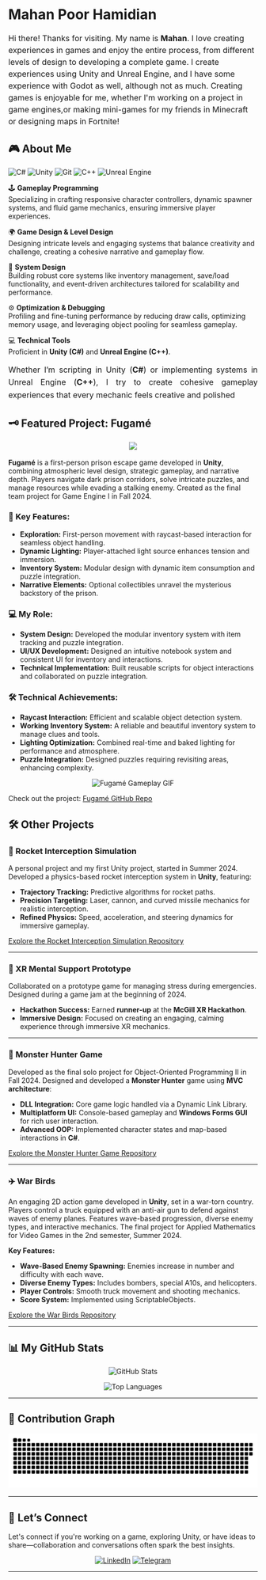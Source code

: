 # Mahan Poor Hamidian

<p style="font-size: 16px; line-height: 1.5;">
Hi there! Thanks for visiting. My name is <strong>Mahan</strong>. I love creating experiences in games and enjoy the entire process, from different levels of design to developing a complete game. I create experiences using Unity and Unreal Engine, and I have some experience with Godot as well, although not as much. Creating games is enjoyable for me, whether I'm working on a project in game engines,or making mini-games for my friends in Minecraft or designing maps in Fortnite!
</p>


## 🎮 About Me

<p align="left">
  <img src="https://cdn.jsdelivr.net/gh/devicons/devicon/icons/csharp/csharp-original.svg" alt="C#" width="45" height="45"/>
  <img src="https://cdn.jsdelivr.net/gh/devicons/devicon@latest/icons/unity/unity-original.svg" alt="Unity" width="45" height="45"/>
  <img src="https://cdn.jsdelivr.net/gh/devicons/devicon/icons/git/git-original.svg" alt="Git" width="45" height="45"/>
  <img src="https://cdn.jsdelivr.net/gh/devicons/devicon/icons/cplusplus/cplusplus-original.svg" alt="C++" width="45" height="45"/>
  <img src="https://img.icons8.com/?size=100&id=38240&format=png&color=FFFFFF" alt="Unreal Engine" width="45" height="45"/>
</p>


🕹️ **Gameplay Programming**  
Specializing in crafting responsive character controllers, dynamic spawner systems, and fluid game mechanics, ensuring immersive player experiences.

🌍 **Game Design & Level Design**  
Designing intricate levels and engaging systems that balance creativity and challenge, creating a cohesive narrative and gameplay flow.

🔧 **System Design**  
Building robust core systems like inventory management, save/load functionality, and event-driven architectures tailored for scalability and performance.

⚙️ **Optimization & Debugging**  
Profiling and fine-tuning performance by reducing draw calls, optimizing memory usage, and leveraging object pooling for seamless gameplay.

💻 **Technical Tools**  
Proficient in **Unity (C#)** and **Unreal Engine (C++)**.

<p style="text-align: justify; line-height: 1.6; font-size: 16px;"> Whether I’m scripting in Unity (<strong>C#</strong>) or implementing systems in Unreal Engine (<strong>C++</strong>), I try to create cohesive gameplay experiences that every mechanic feels creative and polished </p>

## 🗝️ Featured Project: Fugamé

<p align="center">
  <img src="https://capsule-render.vercel.app/api?text=Fugamé&animation=fadeIn&type=waving&color=gradient&height=100"/>
</p>

**Fugamé** is a first-person prison escape game developed in **Unity**, combining atmospheric level design, strategic gameplay, and narrative depth. Players navigate dark prison corridors, solve intricate puzzles, and manage resources while evading a stalking enemy. 
Created as the final team project for Game Engine I in Fall 2024.

### 🔑 Key Features:  
- **Exploration:** First-person movement with raycast-based interaction for seamless object handling.  
- **Dynamic Lighting:** Player-attached light source enhances tension and immersion.  
- **Inventory System:** Modular design with dynamic item consumption and puzzle integration.  
- **Narrative Elements:** Optional collectibles unravel the mysterious backstory of the prison.  

### 💻 My Role:  
- **System Design:** Developed the modular inventory system with item tracking and puzzle integration.  
- **UI/UX Development:** Designed an intuitive notebook system and consistent UI for inventory and interactions.  
- **Technical Implementation:** Built reusable scripts for object interactions and collaborated on puzzle integration.  

### 🛠️ Technical Achievements:  
- **Raycast Interaction:** Efficient and scalable object detection system.
- **Working Inventory System:** A reliable and beautiful inventory system to manage clues and tools.  
- **Lighting Optimization:** Combined real-time and baked lighting for performance and atmosphere.  
- **Puzzle Integration:** Designed puzzles requiring revisiting areas, enhancing complexity.  


<p align="center">
  <img src="https://media.giphy.com/media/JzRCMvZRDT0xPbWXPm/giphy.gif" alt="Fugamé Gameplay GIF"/>
</p>

Check out the project: <a href="https://github.com/KOMPOT-IZ-FIKUSA/Fugam-">Fugamé GitHub Repo</a>



## 🛠️ Other Projects

### 🚀 Rocket Interception Simulation
A personal project and my first Unity project, started in Summer 2024.
Developed a physics-based rocket interception system in **Unity**, featuring:

- **Trajectory Tracking:** Predictive algorithms for rocket paths.
- **Precision Targeting:** Laser, cannon, and curved missile mechanics for realistic interception.
- **Refined Physics:** Speed, acceleration, and steering dynamics for immersive gameplay.

[Explore the Rocket Interception Simulation Repository](https://github.com/MarsPH/counterPrototype)

---

### 🧠 XR Mental Support Prototype
Collaborated on a prototype game for managing stress during emergencies.
Designed during a game jam at the beginning of 2024.

- **Hackathon Success:** Earned **runner-up** at the **McGill XR Hackathon**.
- **Immersive Design:** Focused on creating an engaging, calming experience through immersive XR mechanics.

---

### 🐲 Monster Hunter Game
Developed as the final solo project for Object-Oriented Programming II in Fall 2024.
Designed and developed a **Monster Hunter** game using **MVC architecture**:

- **DLL Integration:** Core game logic handled via a Dynamic Link Library.
- **Multiplatform UI:** Console-based gameplay and **Windows Forms GUI** for rich user interaction.
- **Advanced OOP:** Implemented character states and map-based interactions in **C#**.

[Explore the Monster Hunter Game Repository](https://github.com/MarsPH/MahanPH_OOPII_MonsterHunter)

---

### ✈️ War Birds
An engaging 2D action game developed in **Unity**, set in a war-torn country. Players control a truck equipped with an anti-air gun to defend against waves of enemy planes. Features wave-based progression, diverse enemy types, and interactive mechanics.
The final project for Applied Mathematics for Video Games in the 2nd semester, Summer 2024.

**Key Features:**

- **Wave-Based Enemy Spawning:** Enemies increase in number and difficulty with each wave.
- **Diverse Enemy Types:** Includes bombers, special A10s, and helicopters.
- **Player Controls:** Smooth truck movement and shooting mechanics.
- **Score System:** Implemented using ScriptableObjects.


[Explore the War Birds Repository](https://github.com/MarsPH/WarBirds)


---

## 📊 My GitHub Stats
<p align="center">
  <img src="https://github-readme-stats.vercel.app/api?username=marsph&show_icons=true&theme=radical" alt="GitHub Stats"/>
</p>

<p align="center">
  <img src="https://github-readme-stats.vercel.app/api/top-langs/?username=marsph&layout=compact&theme=radical" alt="Top Languages"/>
</p>

---

## 🐍 Contribution Graph
<p align="center">
  <img src="https://raw.githubusercontent.com/MarsPH/MarsPH/output/github-contribution-grid-snake.svg" alt="Snake animation" />
</p>



---

## 🤝 Let’s Connect

Let's connect if you're working on a game, exploring Unity, or have ideas to share—collaboration and conversations often spark the best insights.

<p align="center">
  <a href="https://www.linkedin.com/in/mahan-poor-hamidian-b401a1276/"><img src="https://cdn.jsdelivr.net/gh/devicons/devicon@latest/icons/linkedin/linkedin-original.svg" alt="LinkedIn" width="45" height="45"/></a>
  <a href="https://t.me/MahanPH"><img src="https://img.icons8.com/?size=100&id=ymzccwMmNkRx&format=png&color=000000" alt="Telegram" width="45" height="45"/></a>
</p>

---


